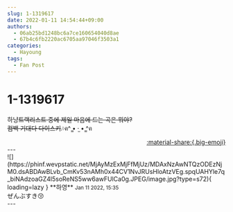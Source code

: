 ```yaml
---
slug: 1-1319617
date: 2022-01-11 14:54:44+09:00
authors:
  - 06ab25bd1248bc6a7ce160654040d8ae
  - 67b4c6fb2220ac6705aa97046f3503a1
categories:
  - Hayoung
tags:
  - Fan Post
---
```


# 1-1319617

<div class="post-container" markdown="1">
<div class="content-container md-sidebar__scrollwrap" markdown="1">

하냥~~트랙리스트 중에 제일 마음에 드는 곡은 뭐야?<br>컴백 기대다 다이스키~~🎶ฅ^ ̳• ·̫ • ̳^ฅ

</div>
</div>

<div style="text-align: right;" markdown="1">
<a href="https://weverse.io/fromis9/fanpost/1-1319617" style="text-align: right;">:material-share:{.big-emoji}</a>
</div>
---

<div class="comments-container md-sidebar__scrollwrap" markdown="1">
<div class="comment" markdown="1">
<div class='id-container' markdown="1">
![](https://phinf.wevpstatic.net/MjAyMzExMjFfMjUz/MDAxNzAwNTQzODEzNjM0.dsABDAwBLvb_CmKv53nAMh0x44CV1NvJRUsHloAtzVEg.spqUAHYle7q_biNAdzoaGZ4l5soReNS5ww6awFUlCa0g.JPEG/image.jpg?type=s72){ loading=lazy }
**<span class="artist">하영</span>** <small>Jan 11 2022, 15:35</small><br>
</div>
<div class='comment-body' markdown="1">
ぜんぶすき😚
</div>
</div>
</div>
---
